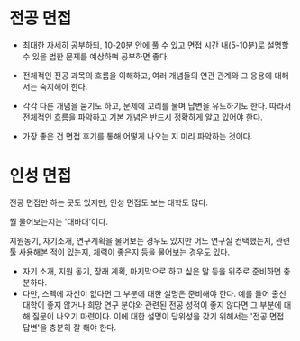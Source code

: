 
# 전공 면접

- 최대한 자세히 공부하되, 10-20분 안에 풀 수 있고 면접 시간 내(5-10분)로 설명할 수 있을 법한 문제를 예상하며 공부하면 좋다.

- 전체적인 전공 과목의 흐름을 이해하고, 여러 개념들의 연관 관계와 그 응용에 대해서는 숙지해야 한다.

- 각각 다른 개념을 묻기도 하고, 문제에 꼬리를 물며 답변을 유도하기도 한다.
  따라서 전체적인 흐름을 파악하고 기본 개념은 반드시 정확하게 알고 있어야 한다.

- 가장 좋은 건 면접 후기를 통해 어떻게 나오는 지 미리 파악하는 것이다.

# 인성 면접

전공 면접만 하는 곳도 있지만, 인성 면접도 보는 대학도 많다.

뭘 물어보는지는 '대바대'이다.

지원동기, 자기소개, 연구계획을 물어보는 경우도 있지만 어느 연구실 컨택했는지, 관련 툴 사용해본 적이 있는지, 체력이 좋은지 등을 물어보는 경우도 있다.

- 자기 소개, 지원 동기, 장래 계획, 마지막으로 하고 싶은 말 등을 위주로 준비하면 충분하다.
- 다만, 스펙에 자신이 없다면 그 부분에 대한 설명은 준비해야 한다.
  예를 들어 출신 대학이 좋지 않거나 희망 연구 분야와 관련된 전공 성적이 좋지 않다면 그 부분에 대해 질문이 나오기 마련이다. 이에 대한 설명이 당위성을 갖기 위해서는 '전공 면접 답변'을 충분히 잘 해야 한다.